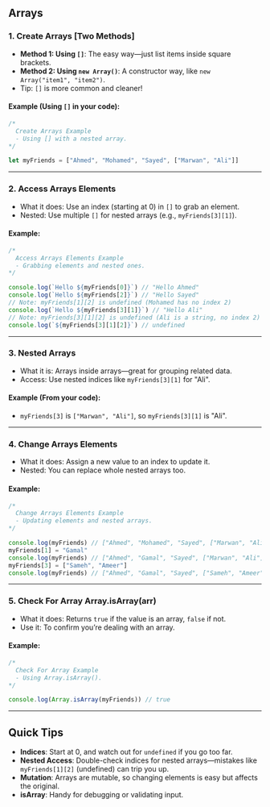 
## Arrays

### 1. Create Arrays [Two Methods]
- **Method 1: Using `[]`**: The easy way—just list items inside square brackets.
- **Method 2: Using `new Array()`**: A constructor way, like `new Array("item1", "item2")`.
- Tip: `[]` is more common and cleaner!

#### Example (Using `[]` in your code):
```javascript
/*
  Create Arrays Example
  - Using [] with a nested array.
*/

let myFriends = ["Ahmed", "Mohamed", "Sayed", ["Marwan", "Ali"]]
```

---

### 2. Access Arrays Elements
- What it does: Use an index (starting at 0) in `[]` to grab an element.
- Nested: Use multiple `[]` for nested arrays (e.g., `myFriends[3][1]`).

#### Example:
```javascript
/*
  Access Arrays Elements Example
  - Grabbing elements and nested ones.
*/

console.log(`Hello ${myFriends[0]}`) // "Hello Ahmed"
console.log(`Hello ${myFriends[2]}`) // "Hello Sayed"
// Note: myFriends[1][2] is undefined (Mohamed has no index 2)
console.log(`Hello ${myFriends[3][1]}`) // "Hello Ali"
// Note: myFriends[3][1][2] is undefined (Ali is a string, no index 2)
console.log(`${myFriends[3][1][2]}`) // undefined
```

---

### 3. Nested Arrays
- What it is: Arrays inside arrays—great for grouping related data.
- Access: Use nested indices like `myFriends[3][1]` for "Ali".

#### Example (From your code):
- `myFriends[3]` is `["Marwan", "Ali"]`, so `myFriends[3][1]` is "Ali".

---

### 4. Change Arrays Elements
- What it does: Assign a new value to an index to update it.
- Nested: You can replace whole nested arrays too.

#### Example:
```javascript
/*
  Change Arrays Elements Example
  - Updating elements and nested arrays.
*/

console.log(myFriends) // ["Ahmed", "Mohamed", "Sayed", ["Marwan", "Ali"]]
myFriends[1] = "Gamal"
console.log(myFriends) // ["Ahmed", "Gamal", "Sayed", ["Marwan", "Ali"]]
myFriends[3] = ["Sameh", "Ameer"]
console.log(myFriends) // ["Ahmed", "Gamal", "Sayed", ["Sameh", "Ameer"]]
```

---

### 5. Check For Array Array.isArray(arr)
- What it does: Returns `true` if the value is an array, `false` if not.
- Use it: To confirm you’re dealing with an array.

#### Example:
```javascript
/*
  Check For Array Example
  - Using Array.isArray().
*/

console.log(Array.isArray(myFriends)) // true
```

---

## Quick Tips
- **Indices**: Start at 0, and watch out for `undefined` if you go too far.
- **Nested Access**: Double-check indices for nested arrays—mistakes like `myFriends[1][2]` (undefined) can trip you up.
- **Mutation**: Arrays are mutable, so changing elements is easy but affects the original.
- **isArray**: Handy for debugging or validating input.

